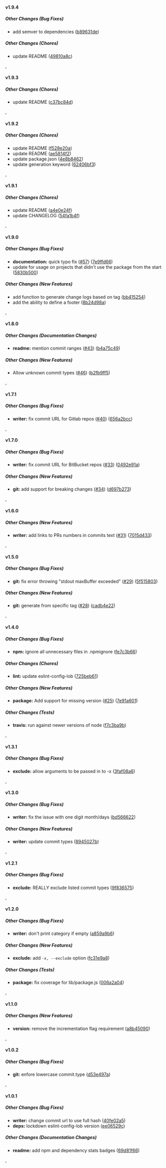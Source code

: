 

#### v1.9.4

##### Other Changes (Bug Fixes)

*  add semver to dependencies ([b89631de](https://github.com/rocaforarnelo/generate-changelog-f/commit/b89631de685f9ba583402d9ace49396ffd3313ef))

##### Other Changes (Chores)

*  update README ([49810a8c](https://github.com/rocaforarnelo/generate-changelog-f/commit/49810a8c1908490e87e1b3f994f3aa20832dba21))

,

#### v1.9.3

##### Other Changes (Chores)

*  update README ([c37bc84d](https://github.com/rocaforarnelo/generate-changelog-f/commit/c37bc84dfdd7172befc9476419ba2a22cb4a5266))

,

#### v1.9.2

##### Other Changes (Chores)

*  update README ([f528e20a](https://github.com/rocaforarnelo/generate-changelog-f/commit/f528e20a1517937841e88a6c763a53d0fcb79a40))
*  update README ([ae5814f2](https://github.com/rocaforarnelo/generate-changelog-f/commit/ae5814f2ef993a448d7b91e09b419395940f0115))
*  update package.json ([4e8b8462](https://github.com/rocaforarnelo/generate-changelog-f/commit/4e8b846236c9d95492706b1ec44926134242fae6))
*  update generation keyword ([62406bf3](https://github.com/rocaforarnelo/generate-changelog-f/commit/62406bf3bd5e093494b9f9a9fb4121ea749ff485))

,

#### v1.9.1

##### Other Changes (Chores)

*  update README ([a4e0e24f](https://github.com/rocaforarnelo/generate-changelog-f/commit/a4e0e24fb0688bc232a42c2fbe3e8702000ed9c6))
*  update CHANGELOG ([54fa1b4f](https://github.com/rocaforarnelo/generate-changelog-f/commit/54fa1b4f371a0e1af224c1b33e5d9dc89d1358ed))

,

#### v1.9.0

##### Other Changes (Bug Fixes)

* **documentation:**  quick typo fix ([#57](https://github.com/rocaforarnelo/generate-changelog-f/pull/57)) ([7e9ffd66](https://github.com/rocaforarnelo/generate-changelog-f/commit/7e9ffd66f70503b812f65a36311842b6abbd93c3))
*  update for usage on projects that didn't use the package from the start ([5830b500](https://github.com/rocaforarnelo/generate-changelog-f/commit/5830b5005eba0ceaac01b5cfeab9e1470f8045d0))

##### Other Changes (New Features)

*  add function to generate change logs based on tag ([bb415254](https://github.com/rocaforarnelo/generate-changelog-f/commit/bb415254a9e5635781b386fb70e790973aaf27e4))
*  add the ability to define a footer ([8b24d98a](https://github.com/rocaforarnelo/generate-changelog-f/commit/8b24d98ad03050b3b5b19155f3cc2db0a08666f5))

,

#### v1.8.0

##### Other Changes (Documentation Changes)

* **readme:**  mention commit ranges ([#43](https://github.com/rocaforarnelo/generate-changelog-f/pull/43)) ([b4a75c49](https://github.com/rocaforarnelo/generate-changelog-f/commit/b4a75c49c66b265e768c8d6477a409b5e722b8da))

##### Other Changes (New Features)

*  Allow unknown commit types ([#46](https://github.com/rocaforarnelo/generate-changelog-f/pull/46)) ([b2fb9ff5](https://github.com/rocaforarnelo/generate-changelog-f/commit/b2fb9ff5517b7be309f6050dd7b557b53668e56b))

,

#### v1.7.1

##### Other Changes (Bug Fixes)

* **writer:**  fix commit URL for Gitlab repos ([#40](https://github.com/rocaforarnelo/generate-changelog-f/pull/40)) ([656a2bcc](https://github.com/rocaforarnelo/generate-changelog-f/commit/656a2bcc589433cf7f9982e5ca4d0493a56126eb))

,

#### v1.7.0

##### Other Changes (Bug Fixes)

* **writer:**  fix commit URL for BitBucket repos ([#33](https://github.com/rocaforarnelo/generate-changelog-f/pull/33)) ([0492e91a](https://github.com/rocaforarnelo/generate-changelog-f/commit/0492e91a846f18ac797e7aeadd366bd753b9dfa2))

##### Other Changes (New Features)

* **git:**  add support for breaking changes ([#34](https://github.com/rocaforarnelo/generate-changelog-f/pull/34)) ([d697b273](https://github.com/rocaforarnelo/generate-changelog-f/commit/d697b27328f72c30d75202dcf87394564849d69d))

,

#### v1.6.0

##### Other Changes (New Features)

* **writer:**  add links to PRs numbers in commits text ([#31](https://github.com/rocaforarnelo/generate-changelog-f/pull/31)) ([7015d433](https://github.com/rocaforarnelo/generate-changelog-f/commit/7015d4330da9c10e32d6d259a89beb096a904c55))

,

#### v1.5.0

##### Other Changes (Bug Fixes)

* **git:**  fix error throwing "stdout maxBuffer exceeded" ([#29](https://github.com/rocaforarnelo/generate-changelog-f/pull/29)) ([5f515803](https://github.com/rocaforarnelo/generate-changelog-f/commit/5f515803204d8573b1dfbcf580d44effdb9949ff))

##### Other Changes (New Features)

* **git:**  generate from specific tag ([#28](https://github.com/rocaforarnelo/generate-changelog-f/pull/28)) ([cadb4e22](https://github.com/rocaforarnelo/generate-changelog-f/commit/cadb4e22a20632a7d765a3d97fe9727abb2ce228))

,

#### v1.4.0

##### Other Changes (Bug Fixes)

* **npm:**  ignore all unnecessary files in .npmignore ([fe7c3b66](https://github.com/rocaforarnelo/generate-changelog-f/commit/fe7c3b6643b568739c8ac2b6a326385ddff25fe5))

##### Other Changes (Chores)

* **lint:**  update eslint-config-lob ([725beb61](https://github.com/rocaforarnelo/generate-changelog-f/commit/725beb611965384d1807998dda055fbceb63e937))

##### Other Changes (New Features)

* **package:**  Add support for missing version ([#25](https://github.com/rocaforarnelo/generate-changelog-f/pull/25)) ([7e91a601](https://github.com/rocaforarnelo/generate-changelog-f/commit/7e91a601f4708c8f03d15bfebb34bcd5eba073dc))

##### Other Changes (Tests)

* **travis:**  run against newer versions of node ([f7c3ba9b](https://github.com/rocaforarnelo/generate-changelog-f/commit/f7c3ba9b52c7ae91808d3408c480e0eef88c30e0))

,

#### v1.3.1

##### Other Changes (Bug Fixes)

* **exclude:**  allow arguments to be passed in to -x ([3faf08a6](https://github.com/rocaforarnelo/generate-changelog-f/commit/3faf08a634449e057f67eaa9c13872f53c8127d0))

,

#### v1.3.0

##### Other Changes (Bug Fixes)

* **writer:**  fix the issue with one digit month/days ([bd566622](https://github.com/rocaforarnelo/generate-changelog-f/commit/bd566622423080c92c531e01fc8d03568bb92740))

##### Other Changes (New Features)

* **writer:**  update commit types ([8945027b](https://github.com/rocaforarnelo/generate-changelog-f/commit/8945027b693d5653052c031d2ac450250bd6bc41))

,

#### v1.2.1

##### Other Changes (Bug Fixes)

* **exclude:**  REALLY exclude listed commit types ([9f836575](https://github.com/rocaforarnelo/generate-changelog-f/commit/9f8365750af98d1e540543abecc3e4c51d3fbf9a))

,

#### v1.2.0

##### Other Changes (Bug Fixes)

* **writer:**  don't print category if empty ([a859a9b6](https://github.com/rocaforarnelo/generate-changelog-f/commit/a859a9b67d17c88a3adc669fff1f9f999afdb4cc))

##### Other Changes (New Features)

* **exclude:**  add `-x, --exclude` option ([fc31e9a8](https://github.com/rocaforarnelo/generate-changelog-f/commit/fc31e9a8c69f163d77c995e5bc1bddb10c355258))

##### Other Changes (Tests)

* **package:**  fix coverage for lib/package.js ([006a2a04](https://github.com/rocaforarnelo/generate-changelog-f/commit/006a2a04cc3df009d18e7fc99f1cd96a9d108624))

,

#### v1.1.0

##### Other Changes (New Features)

* **version:**  remove the incrementation flag requirement ([a8b45090](https://github.com/rocaforarnelo/generate-changelog-f/commit/a8b450901df9a7d0e5817b810ef7de2bcb12b4df))

,

#### v1.0.2

##### Other Changes (Bug Fixes)

* **git:**  enfore lowercase commit.type ([d53e497a](https://github.com/rocaforarnelo/generate-changelog-f/commit/d53e497a69179e9ba2d42416293285f4163c0b97))

,

#### v1.0.1

##### Other Changes (Bug Fixes)

* **writer:**  change commit url to use full hash ([40fe02a5](https://github.com/rocaforarnelo/generate-changelog-f/commit/40fe02a52fc67539b03b5cf1affde1ec4748dc89))
* **deps:**  lockdown eslint-config-lob version ([ee06529c](https://github.com/rocaforarnelo/generate-changelog-f/commit/ee06529c50b2c0f51878a4861f43ae7aa4bfca0f))

##### Other Changes (Documentation Changes)

* **readme:**  add npm and dependency stats badges ([69d81f66](https://github.com/rocaforarnelo/generate-changelog-f/commit/69d81f661b73248560d319822ff9d262b42c18b3))

,